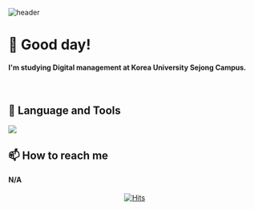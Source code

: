 ![header](https://capsule-render.vercel.app/api?type=waving&color=auto&height=250&section=header&text=CiON&fontSize=70&fontAlignY=40)
# :wave: Good day!
#### I'm studying Digital management at Korea University Sejong Campus.
  <br>
  
## :wrench: Language and Tools
<img src="https://img.shields.io/badge/PYTHON-00599C?style=flat-square&logo=Python&logoColor=white"/>

## :mailbox: How to reach me
#### N/A

<div align=center>
	
  [![Hits](https://hits.seeyoufarm.com/api/count/incr/badge.svg?url=https%3A%2F%2Fgithub.com%2FCiON-KR&count_bg=%230039A8&title_bg=%23AA0000&icon=github.svg&icon_color=%23FFFFFF&title=Visit&edge_flat=false)](https://hits.seeyoufarm.com) 
	
  </div>
